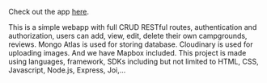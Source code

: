 Check out the app [here](https://gentle-plains-17242.herokuapp.com/).

This is a simple webapp with full CRUD RESTful routes, authentication and authorization, users can add, view, edit, delete their own campgrounds, reviews.
Mongo Atlas is used for storing database.
Cloudinary is used for uploading images.
And we have Mapbox included.
This project is made using languages, framework, SDKs including but not limited to HTML, CSS, Javascript, Node.js, Express, Joi,...
